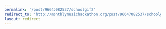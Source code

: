 ```yaml
---
permalink: '/post/96647082537/schoolgif2'
redirect_to: 'http://monthlymusichackathon.org/post/96647082537/schoolgif2'
layout: redirect
---
```


